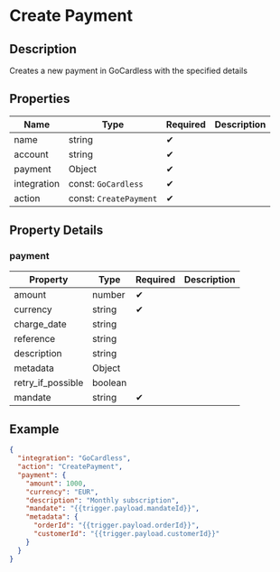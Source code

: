 # Create Payment

## Description

Creates a new payment in GoCardless with the specified details

## Properties

| Name        | Type                   | Required | Description |
| ----------- | ---------------------- | -------- | ----------- |
| name        | string                 | ✔       |             |
| account     | string                 | ✔       |             |
| payment     | Object                 | ✔       |             |
| integration | const: `GoCardless`    | ✔       |             |
| action      | const: `CreatePayment` | ✔       |             |

## Property Details

### payment

| Property          | Type    | Required | Description |
| ----------------- | ------- | -------- | ----------- |
| amount            | number  | ✔       |             |
| currency          | string  | ✔       |             |
| charge_date       | string  |          |             |
| reference         | string  |          |             |
| description       | string  |          |             |
| metadata          | Object  |          |             |
| retry_if_possible | boolean |          |             |
| mandate           | string  | ✔       |             |

## Example

```json
{
  "integration": "GoCardless",
  "action": "CreatePayment",
  "payment": {
    "amount": 1000,
    "currency": "EUR",
    "description": "Monthly subscription",
    "mandate": "{{trigger.payload.mandateId}}",
    "metadata": {
      "orderId": "{{trigger.payload.orderId}}",
      "customerId": "{{trigger.payload.customerId}}"
    }
  }
}
```
